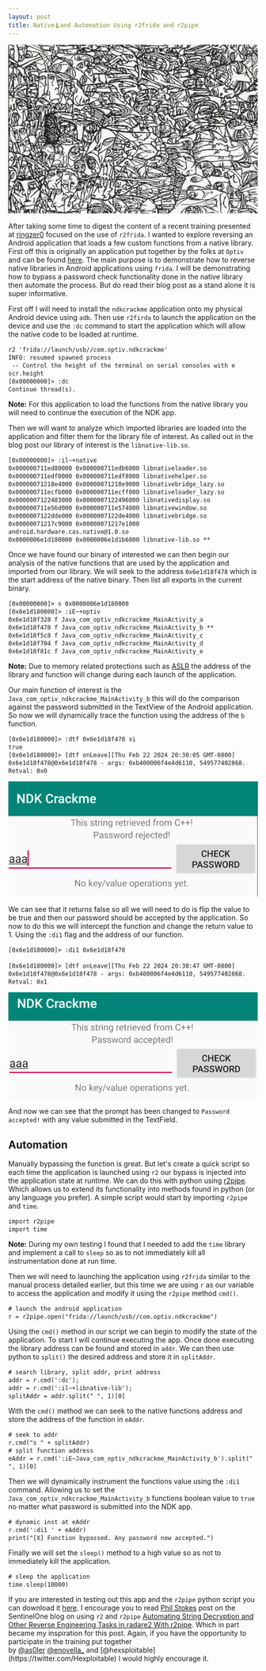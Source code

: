 ```yaml
---
layout: post
title: Native🪝and Automation Using r2frida and r2pipe
---
```


![Untitled](/assets/cover.jpeg)

After taking some time to digest the content of a recent training presented at [ringzer0](https://ringzer0.training/trainings/mobile-reverse-engineering-r2frida.html) focused on the use of `r2frida`. I wanted to explore reversing an Android application that loads a few custom functions from a native library. First off this is originally an application put together by the folks at `Optiv` and can be found [here](https://www.optiv.com/insights/source-zero/blog/attacking-jni-boundary-frida). The main purpose is to demonstrate how to reverse native libraries in Android applications using `frida`. I will be demonstrating how to bypass a password check functionality done in the native library then automate the process. But do read their blog post as a stand alone it is super informative. 

First off I will need to install the `ndkcrackme` application onto my physical Android device using `adb`. Then use `r2firda` to launch the application on the device and use the `:dc` command to start the application which will allow the native code to be loaded at runtime.

```
r2 'frida://launch/usb//com.optiv.ndkcrackme'
INFO: resumed spawned process
 -- Control the height of the terminal on serial consoles with e scr.height
[0x00000000]> :dc
Continue thread(s).
```

**Note:** For this application to load the functions from the native library you will need to continue the execution of the NDK app. 

Then we will want to analyze which imported libraries are loaded into the application and filter them for the library file of interest. As called out in the blog post our library of interest is the `libnative-lib.so`.

```
[0x00000000]> :il~+native
0x000000711ed80000 0x000000711edb6000 libnativeloader.so
0x000000711edf0000 0x000000711edf8000 libnativehelper.so
0x00000071218e4000 0x00000071218e9000 libnativebridge_lazy.so
0x000000711ecfb000 0x000000711ecff000 libnativeloader_lazy.so
0x0000007122483000 0x0000007122496000 libnativedisplay.so
0x000000711e56d000 0x000000711e574000 libnativewindow.so
0x0000007122dde000 0x0000007122de4000 libnativebridge.so
0x00000071217c9000 0x00000071217e1000 android.hardware.cas.native@1.0.so
0x0000006e1d180000 0x0000006e1d1b6000 libnative-lib.so **
```

Once we have found our binary of interested we can then begin our analysis of the native functions that are used by the application and imported from our library. We will seek to the address `0x6e1d18f478` which is the start address of the native binary. Then list all exports in the current binary. 

```
[0x00000000]> s 0x0000006e1d180000
[0x6e1d180000]> :iE~+optiv
0x6e1d18f328 f Java_com_optiv_ndkcrackme_MainActivity_a
0x6e1d18f478 f Java_com_optiv_ndkcrackme_MainActivity_b **
0x6e1d18f5c8 f Java_com_optiv_ndkcrackme_MainActivity_c
0x6e1d18f704 f Java_com_optiv_ndkcrackme_MainActivity_d
0x6e1d18f81c f Java_com_optiv_ndkcrackme_MainActivity_e
```

**Note:** Due to memory related protections such as [ASLR](https://en.wikipedia.org/wiki/Address_space_layout_randomization) the address of the library and function will change during each launch of the application. 

Our main function of interest is the `Java_com_optiv_ndkcrackme_MainActivity_b`
this will do the comparison against the password submitted in the TextView of the Android application. 
So now we will dynamically trace the function using the address of the `b` function.

```
[0x6e1d180000]> :dtf 0x6e1d18f478 xi
true
[0x6e1d180000]> [dtf onLeave][Thu Feb 22 2024 20:30:05 GMT-0800] 0x6e1d18f478@0x6e1d18f478 - args: 0xb400006f4e4d6110, 549577402868. Retval: 0x0
```

![Untitled](/assets/ndkReject.png)

We can see that it returns false so all we will need to do is flip the value to be true and then our password should be accepted by the application. 
So now to do this we will intercept the function and change the return value to 1. Using the `:di1` flag and the address of our function. 

```
[0x6e1d180000]> :di1 0x6e1d18f478

[0x6e1d180000]> [dtf onLeave][Thu Feb 22 2024 20:30:47 GMT-0800] 0x6e1d18f478@0x6e1d18f478 - args: 0xb400006f4e4d6110, 549577402868. Retval: 0x1
```

![Untitled](/assets/ndkAccept.png)

And now we can see that the prompt has been changed to `Password accepted!` with any value submitted in the TextField.  
## Automation
Manually bypassing the function is great. But let's create a quick script so each time the application is launched using `r2` our bypass is injected into the application state at runtime. We can do this with python using [r2pipe](https://github.com/radareorg/radare2-r2pipe). Which allows us to extend its functionality into methods found in python (or any language you prefer). A simple script would start by importing `r2pipe` and `time`.  

```
import r2pipe
import time
```

**Note:** During my own testing I found that I needed to add the `time` library and implement a call to `sleep` so as to not immediately kill all instrumentation done at run time. 

Then we will need to launching the application using `r2frida` similar to the manual process detailed earlier, but this time we are using `r` as our variable to access the application and modify it using the `r2pipe` method `cmd()`.

```
# launch the android application
r = r2pipe.open("frida://launch/usb//com.optiv.ndkcrackme")
```

Using the `cmd()` method in our script we can begin to modify the state of the application. To start I will continue executing the app. Once done executing the library address can be found and stored in `addr`. We can then use python to `split()` the desired address and store it in `splitAddr`. 

```
# search library, split addr, print address
addr = r.cmd(':dc');
addr = r.cmd(':il~+libnative-lib');
splitAddr = addr.split(" ", 1)[0]
```

With the `cmd()` method we can seek to the native functions address and store the address of the function in `eAddr`.

```
# seek to addr 
r.cmd("s " + splitAddr)
# split function address 
eAddr = r.cmd(':iE~Java_com_optiv_ndkcrackme_MainActivity_b').split(" ", 1)[0]
```

Then we will dynamically instrument the functions value using the `:di1` command. Allowing us to set the `Java_com_optiv_ndkcrackme_MainActivity_b` functions boolean value to `true` no matter what password is submitted into the NDK app.

```
# dynamic inst at eAddr
r.cmd(':di1 ' + eAddr)
print("[X] Function bypassed. Any password now accepted.")
```

Finally we will set the `sleep()` method to a high value so as not to immediately kill the application. 

```
# sleep the application
time.sleep(10000)
```

If you are interested in testing out this app and the `r2pipe` python script you can download it [here](https://github.com/n0psn0ps/automation-r2pipe). I encourage you to read [Phil Stokes]() post on the SentinelOne blog on using `r2` and `r2pipe` [Automating String Decryption and Other Reverse Engineering Tasks in radare2 With r2pipe](https://www.sentinelone.com/labs/automating-string-decryption-and-other-reverse-engineering-tasks-in-radare2-with-r2pipe/). Which in part became my inspiration for this post. Again, if you have the opportunity to participate in the training put together by [@as0ler](https://twitter.com/as0ler) [@enovella_](https://twitter.com/enovella_) and [@hexsploitable](https://twitter.com/Hexploitable) I would highly encourage it. 

